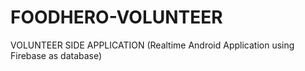 # FOODHERO-VOLUNTEER
VOLUNTEER SIDE APPLICATION
(Realtime Android Application using Firebase as database)

